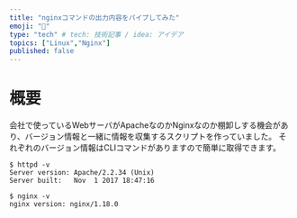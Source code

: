 ```yaml
---
title: "nginxコマンドの出力内容をパイプしてみた"
emoji: "🐁"
type: "tech" # tech: 技術記事 / idea: アイデア
topics: ["Linux","Nginx"]
published: false
---
```

# 概要
会社で使っているWebサーバがApacheなのかNginxなのか棚卸しする機会があり、バージョン情報と一緒に情報を収集するスクリプトを作っていました。
それぞれのバージョン情報はCLIコマンドがありますので簡単に取得できます。

```shell
$ httpd -v
Server version: Apache/2.2.34 (Unix)
Server built:   Nov  1 2017 18:47:16

$ nginx -v
nginx version: nginx/1.18.0
```

